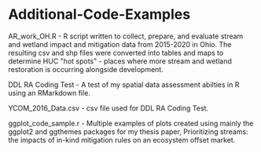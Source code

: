 # Additional-Code-Examples

AR_work_OH.R - R script written to collect, prepare, and evaluate stream and wetland impact and mitigation data from 2015-2020 in Ohio. The resulting csv and shp files 
were converted into tables and maps to determine HUC "hot spots" - places where more stream and wetland restoration is occurring alongside development.

DDL RA Coding Test - A test of my spatial data assessment abilties in R using an RMarkdown file.

YCOM_2016_Data.csv - csv file used for DDL RA Coding Test.

ggplot_code_sample.r - Multiple examples of plots created using mainly the ggplot2 and ggthemes packages for my thesis paper, Prioritizing streams: the impacts of in-kind
mitigation rules on an ecosystem offset market. 
